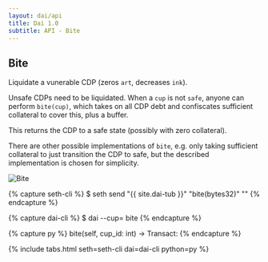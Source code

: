 ```yaml
---
layout: dai/api
title: Dai 1.0
subtitle: API - Bite
---
```


## Bite

Liquidate a vunerable CDP (zeros `art`, decreases `ink`).

Unsafe CDPs need to be liquidated. When a `cup` is not `safe`, anyone can
perform `bite(cup)`, which takes on all CDP debt and confiscates sufficient
collateral to cover this, plus a buffer.

This returns the CDP to a safe state (possibly with zero collateral).

There are other possible implementations of `bite`, e.g. only taking
sufficient collateral to just transition the CDP to safe, but the
described implementation is chosen for simplicity.

![Bite](https://user-images.githubusercontent.com/5028/35772731-354e9e9c-09a8-11e8-8800-a63892ff806d.png)

{% capture seth-cli %}
  $ seth send "{{ site.dai-tub }}" "bite(bytes32)" "<cup-id>"
{% endcapture %}

{% capture dai-cli %}
  $ dai --cup=<id> bite
{% endcapture %}

{% capture py %}
  bite(self, cup_id: int) -> Transact:
{% endcapture %}

{% include tabs.html seth=seth-cli dai=dai-cli python=py %}

